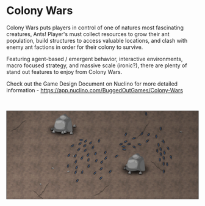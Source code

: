 # Colony Wars

Colony Wars puts players in control of one of natures most fascinating creatures, Ants! Player's must collect resources to grow their ant population, build structures to access valuable locations, and clash with enemy ant factions in order for their colony to survive.

Featuring agent-based / emergent behavior, interactive environments, macro focused strategy, and massive scale (ironic?), there are plenty of stand out features to enjoy from Colony Wars.

Check out the Game Design Document on Nuclino for more detailed information - https://app.nuclino.com/BuggedOutGames/Colony-Wars

<br/>

![Colony Wars](Docs/ColonyWars.PNG)